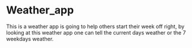 # Weather_app
This is a weather app is going to help others start their week off right, by looking at this weather app one can tell the current days weather or the 7 weekdays weather. 
